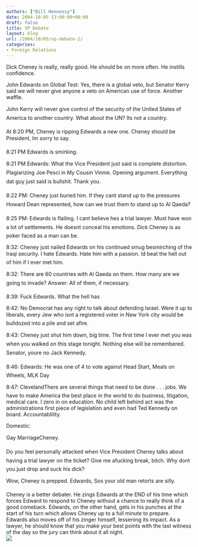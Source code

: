 ```yaml
---
authors: ["Bill Hennessy"]
date: 2004-10-05 13:00:00+00:00
draft: false
title: VP Debate
layout: blog
url: /2004/10/05/vp-debate-2/
categories:
- Foreign Relations
---
```


Dick Cheney is really, really good.  He should be on more often.  He instills confidence.  
  
  
  
John Edwards on Global Test:  Yes, there is a global veto, but Senator Kerry said we will never give anyone a veto on American use of force.  Another waffle.  
  
  
  
John Kerry will never give control of the security of the United States of America to another country.  What about the UN?  Its not a country.  
  
  
  
At 8:20 PM, Cheney is ripping Edwards a new one.  Cheney should be President, Im sorry to say.   
  
  
  
8:21 PM Edwards is smirking.  
  
  
  
8:21 PM Edwards:  What the Vice President just said is complete distortion.  Plagiarizing Joe Pesci in My Cousin Vinnie.  Opening argument.  Everything dat guy just said is bullshit.  Thank you.  
  
  
  
8:22 PM:  Cheney just buried him.  If they cant stand up to the pressures Howard Dean represented, how can we trust them to stand up to Al Qaeda?  
  
  
  
8:25 PM:  Edwards is flailing.  I cant believe hes  a trial lawyer.  Must have won a lot of settlements.  He doesnt conceal his emotions.  Dick Cheney is as poker faced as a man can be.  
  
  
  
8:32:  Cheney just nailed Edwards on his continued smug besmirching of the Iraqi security.  I hate Edwards.  Hate him with a passion.  Id beat the hell out of him if I ever met him.  
  
  
  
8:32:  There are 60 countries with Al Qaeda on them.  How many are we going to invade?  Answer:  All of them, if necessary.  
  
  
  
8:39:  Fuck Edwards.  What the hell has   
  
  
  
8:42:  No Democrat has any right to talk about defending Israel.  Were it up to liberals, every Jew who isnt a registered voter in New York city would be bulldozed into a pile and set afire.  
  
  
  
8:43:  Cheney just shut him down, big time.  The first time I ever met you was when you walked on this stage tonight.  Nothing else will be remembered.  Senator, youre no Jack Kennedy.  
  
  
  
8:46:  Edwards:  He was one of 4 to vote against Head Start, Meals on Wheels, MLK Day  
  
  
  
8:47:  ClevelandThere are several things that need to be done . . . jobs.  We have to make America the best place in the world to do business, litigation, medical care.  I zero in on education.  No child left behind act was the administrations first piece of legislation and even had Ted Kennedy on board.  Accountablility.    
  
Domestic:  
  
  
  
  
  
Gay MarriageCheney.   
  
  
  
Do you feel personally attacked when Vice President Cheney talks about having a trial lawyer on the ticket?  Give me afucking break, bitch.  Why dont you just drop and suck his dick?    
  
  
  
Wow, Cheney is prepped.  Edwards, Sos your old man retorts are silly.  
  
  
  
Cheney is a better debater.  He zings Edwards at the END of his time which forces Edward to respond to Cheney without a chance to really think of a good comeback.  Edwards, on the other hand, gets in his punches at the start of his turn which allows Cheney up to a full minute to prepare.  Edwards also moves off of his zinger himself, lessening its impact.  As a lawyer, he should know that you make your best points with the last witness of the day so the jury can think about it all night.   
![](https://blog.billhennessy.com/aggbug.aspx?PostID=541)

